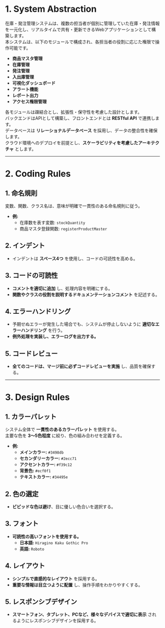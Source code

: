 # 1. System Abstraction
在庫・発注管理システムは、複数の担当者が個別に管理していた在庫・発注情報を一元化し、リアルタイムで共有・更新できるWebアプリケーションとして構築します。  
本システムは、以下のモジュールで構成され、各担当者の役割に応じた権限で操作可能です。

- **商品マスタ管理**
- **在庫管理**
- **発注管理**
- **入出庫管理**
- **可視化ダッシュボード**
- **アラート機能**
- **レポート出力**
- **アクセス権限管理**

各モジュールは疎結合とし、拡張性・保守性を考慮した設計とします。  
バックエンドはAPIとして構築し、フロントエンドとは **RESTful API** で連携します。  
データベースは **リレーショナルデータベース** を採用し、データの整合性を確保します。  
クラウド環境へのデプロイを前提とし、**スケーラビリティを考慮したアーキテクチャ** とします。

---

# 2. Coding Rules

## 1. 命名規則  
変数、関数、クラス名は、意味が明確で一貫性のある命名規則に従う。  
- **例:**  
  - 在庫数を表す変数: `stockQuantity`  
  - 商品マスタ登録関数: `registerProductMaster`  

## 2. インデント  
- インデントは **スペース4つ** を使用し、コードの可読性を高める。  

## 3. コードの可読性  
- **コメントを適切に追加** し、処理内容を明確にする。  
- **関数やクラスの役割を説明するドキュメンテーションコメント** を記述する。  

## 4. エラーハンドリング  
- 予期せぬエラーが発生した場合でも、システムが停止しないように **適切なエラーハンドリング** を行う。  
- **例外処理を実装し、エラーログを出力する。**  

## 5. コードレビュー  
- **全てのコードは、マージ前に必ずコードレビューを実施** し、品質を確保する。  

---

# 3. Design Rules

## 1. カラーパレット  
システム全体で **一貫性のあるカラーパレット** を使用する。  
主要な色を **3～5色程度** に絞り、色の組み合わせを定義する。  

- **例:**  
  - **メインカラー:** `#3498db`  
  - **セカンダリーカラー:** `#2ecc71`  
  - **アクセントカラー:** `#f39c12`  
  - **背景色:** `#ecf0f1`  
  - **テキストカラー:** `#34495e`  

## 2. 色の選定  
- **ビビッドな色は避け**、目に優しい色合いを選択する。  

## 3. フォント  
- **可読性の高いフォントを使用する。**  
  - **日本語:** `Hiragino Kaku Gothic Pro`  
  - **英語:** `Roboto`  

## 4. レイアウト  
- **シンプルで直感的なレイアウト** を採用する。  
- **重要な情報は目立つように配置** し、操作手順をわかりやすくする。  

## 5. レスポンシブデザイン  
- **スマートフォン、タブレット、PCなど、様々なデバイスで適切に表示** されるようにレスポンシブデザインを採用する。  
